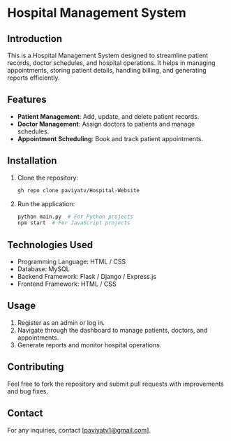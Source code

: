 # Hospital Management System

## Introduction
This is a Hospital Management System designed to streamline patient records, doctor schedules, and hospital operations. It helps in managing appointments, storing patient details, handling billing, and generating reports efficiently.

## Features
- **Patient Management**: Add, update, and delete patient records.
- **Doctor Management**: Assign doctors to patients and manage schedules.
- **Appointment Scheduling**: Book and track patient appointments.


## Installation
1. Clone the repository:
   ```sh
   gh repo clone paviyatv/Hospital-Website
   
   ```


4. Run the application:
   ```sh
   python main.py  # For Python projects
   npm start  # For JavaScript projects
   ```

## Technologies Used
- Programming Language: HTML / CSS
- Database: MySQL
- Backend Framework: Flask / Django / Express.js
- Frontend Framework: HTML / CSS

## Usage
1. Register as an admin or log in.
2. Navigate through the dashboard to manage patients, doctors, and appointments.
3. Generate reports and monitor hospital operations.

## Contributing
Feel free to fork the repository and submit pull requests with improvements and bug fixes.



## Contact
For any inquiries, contact [paviyatv1@gmail.com].




